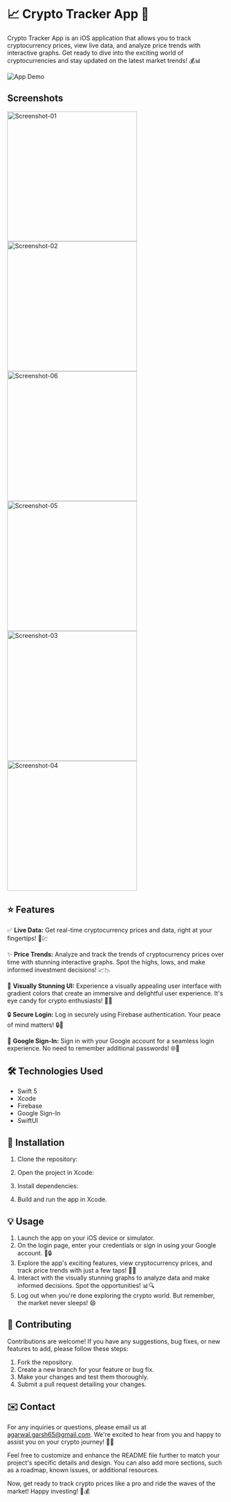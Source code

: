 # 📈 Crypto Tracker App 🚀

Crypto Tracker App is an iOS application that allows you to track cryptocurrency prices, view live data, and analyze price trends with interactive graphs. Get ready to dive into the exciting world of cryptocurrencies and stay updated on the latest market trends! 💰📊

![App Demo](demo.gif)

## Screenshots

<img width="300" alt="Screenshot-01" src="https://github.com/Harsh18e/Crypto-iOS/assets/51875128/72a3ae90-ec60-4016-a141-f6f83a1110e4">
<img width="300" alt="Screenshot-02" src="https://github.com/Harsh18e/Crypto-iOS/assets/51875128/7d647664-4f7c-45d8-abdb-c12cd362e4c1">
<img width="300" alt="Screenshot-06" src="https://github.com/Harsh18e/Crypto-iOS/assets/51875128/bb6bb487-1bed-4826-ba60-bdb9eae5cfb2">
<img width="300" alt="Screenshot-05" src="https://github.com/Harsh18e/Crypto-iOS/assets/51875128/d80f185c-c4ef-4092-b375-937df56fdf2e">
<img width="300" alt="Screenshot-03" src="https://github.com/Harsh18e/Crypto-iOS/assets/51875128/2bde775f-ef0d-4a63-ad17-a5933b84c625">
<img width="300" alt="Screenshot-04" src="https://github.com/Harsh18e/Crypto-iOS/assets/51875128/c5234275-5200-4016-92b7-14725a04b688">

## ⭐️ Features

✅ **Live Data:** Get real-time cryptocurrency prices and data, right at your fingertips! 💸💹

✨ **Price Trends:** Analyze and track the trends of cryptocurrency prices over time with stunning interactive graphs. Spot the highs, lows, and make informed investment decisions! 📈📉

🌈 **Visually Stunning UI:** Experience a visually appealing user interface with gradient colors that create an immersive and delightful user experience. It's eye candy for crypto enthusiasts! 🎨✨

🔒 **Secure Login:** Log in securely using Firebase authentication. Your peace of mind matters! 🔒🔐

🔑 **Google Sign-In:** Sign in with your Google account for a seamless login experience. No need to remember additional passwords! 🌐🔑

## 🛠 Technologies Used

- Swift 5
- Xcode
- Firebase
- Google Sign-In
- SwiftUI

## 🚀 Installation

1. Clone the repository:

2. Open the project in Xcode:

3. Install dependencies:

4. Build and run the app in Xcode.

## 💡 Usage

1. Launch the app on your iOS device or simulator.
2. On the login page, enter your credentials or sign in using your Google account. 📱🔒
3. Explore the app's exciting features, view cryptocurrency prices, and track price trends with just a few taps! 🚀💸
4. Interact with the visually stunning graphs to analyze data and make informed decisions. Spot the opportunities! 📊🔍
5. Log out when you're done exploring the crypto world. But remember, the market never sleeps! 😄

## 🤝 Contributing

Contributions are welcome! If you have any suggestions, bug fixes, or new features to add, please follow these steps:

1. Fork the repository.
2. Create a new branch for your feature or bug fix.
3. Make your changes and test them thoroughly.
4. Submit a pull request detailing your changes.

## ✉️ Contact

For any inquiries or questions, please email us at agarwal.garsh65@gmail.com. We're excited to hear from you and happy to assist you on your crypto journey! 📧💪

Feel free to customize and enhance the README file further to match your project's specific details and design. You can also add more sections, such as a roadmap, known issues, or additional resources.

Now, get ready to track crypto prices like a pro and ride the waves of the market! Happy investing! 🚀💰
